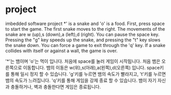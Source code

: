 # project
imbedded software project
*' is a snake and 'o' is a food.
First, press space to start the game.
The first snake moves to the right.
The movements of the snake are w (up),s (down),a (left),d (right).
You can pause the space key.
Pressing the "g" key speeds up the snake, and pressing the "t" key slows the snake down.
You can force a game to exit through the 'q' key.
If a snake collides with itself or against a wall, the game is over.



'*'는 뱀이며 'o'는 먹이 입니다.
처음에 space를 눌러 게임이 시작됩니다.
처음 뱀은 오른쪽으로 이동합니다.
뱀의 이동은 w(위),s(아래),a(왼쪽),d(오른쪽) 입니다.
space키를 통해 일시 정지 할 수 있습니다.
'g'키를 누르면 뱀의 속도가 빨라지고, 't'키를 누르면 뱀의 속도가 느려집니다.
'q'키를 통해 게임을 강제 종료 할 수 있습니다.
뱀이 자기 자신과 충돌하거나, 벽과 충돌한다면 게임은 종료됩니다.
